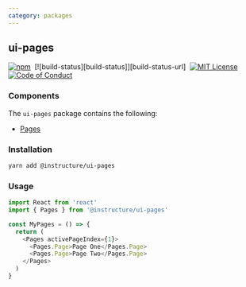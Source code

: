 ```yaml
---
category: packages
---
```


## ui-pages

[![npm][npm]][npm-url]&nbsp;
[![build-status][build-status]][build-status-url]&nbsp;
[![MIT License][license-badge]][license]&nbsp;
[![Code of Conduct][coc-badge]][coc]

### Components

The `ui-pages` package contains the following:

- [Pages](#Pages)

### Installation

```sh
yarn add @instructure/ui-pages
```

### Usage

```js
import React from 'react'
import { Pages } from '@instructure/ui-pages'

const MyPages = () => {
  return (
    <Pages activePageIndex={1}>
      <Pages.Page>Page One</Pages.Page>
      <Pages.Page>Page Two</Pages.Page>
    </Pages>
  )
}
```

[npm]: https://img.shields.io/npm/v/@instructure/ui-pages.svg
[npm-url]: https://npmjs.com/package/@instructure/ui-pages
[license-badge]: https://img.shields.io/npm/l/instructure-ui.svg?style=flat-square
[license]: https://github.com/instructure/instructure-ui/blob/master/LICENSE
[coc-badge]: https://img.shields.io/badge/code%20of-conduct-ff69b4.svg?style=flat-square
[coc]: https://github.com/instructure/instructure-ui/blob/master/CODE_OF_CONDUCT.md
